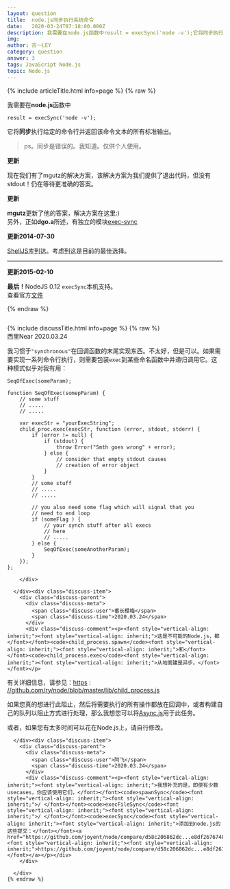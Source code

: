 ```yaml
---
layout: question
title:  node.js同步执行系统命令
date:   2020-03-24T07:18:00.000Z
description: 我需要在node.js函数中result = execSync('node -v');它将同步执行给定的命令行并返回该命令文本的所有标准输出。...
img: 
author: 古一LEY
category: question
answer: 3
tags: JavaScript Node.js
topic: Node.js
---
```

<div class="article-root">
  <div class="article">
    {% include articleTitle.html info=page %}
    {% raw %}
    <div class="article-content"><p><font style="vertical-align: inherit;"><font style="vertical-align: inherit;">我需要在</font></font><strong><font style="vertical-align: inherit;"><font style="vertical-align: inherit;">node.js</font></font></strong><font style="vertical-align: inherit;"><font style="vertical-align: inherit;">函数中</font></font></p>

<pre><code>result = execSync('node -v');
</code></pre>

<p><font style="vertical-align: inherit;"><font style="vertical-align: inherit;">它将</font></font><strong><font style="vertical-align: inherit;"><font style="vertical-align: inherit;">同步</font></font></strong><font style="vertical-align: inherit;"><font style="vertical-align: inherit;">执行给定的命令行并返回该命令文本的所有标准输出。</font></font></p>

<blockquote>
  <p><font style="vertical-align: inherit;"><font style="vertical-align: inherit;">ps。</font><font style="vertical-align: inherit;">同步是错误的。</font><font style="vertical-align: inherit;">我知道。</font><font style="vertical-align: inherit;">仅供个人使用。</font></font></p>
</blockquote>

<p><strong><font style="vertical-align: inherit;"><font style="vertical-align: inherit;">更新</font></font></strong></p>

<p><font style="vertical-align: inherit;"><font style="vertical-align: inherit;">现在我们有了mgutz的解决方案，该解决方案为我们提供了退出代码，但没有stdout！</font><font style="vertical-align: inherit;">仍在等待更准确的答案。</font></font></p>

<p><strong><font style="vertical-align: inherit;"><font style="vertical-align: inherit;">更新</font></font></strong></p>

<p><strong><font style="vertical-align: inherit;"><font style="vertical-align: inherit;">mgutz</font></font></strong><font style="vertical-align: inherit;"><font style="vertical-align: inherit;">更新了他的答案，解决方案在这里:) </font></font><br><font style="vertical-align: inherit;"><font style="vertical-align: inherit;">
另外，正如</font></font><strong><font style="vertical-align: inherit;"><font style="vertical-align: inherit;">dgo.a</font></font></strong><font style="vertical-align: inherit;"><font style="vertical-align: inherit;">所述，有独立的模块</font></font><a href="https://github.com/jeremyfa/node-exec-sync" rel="noreferrer"><font style="vertical-align: inherit;"><font style="vertical-align: inherit;">exec-sync</font></font></a></p>

<p><strong><font style="vertical-align: inherit;"><font style="vertical-align: inherit;">更新2014-07-30</font></font></strong></p>

<p><a href="https://github.com/arturadib/shelljs" rel="noreferrer"><font style="vertical-align: inherit;"><font style="vertical-align: inherit;">ShellJS</font></font></a><font style="vertical-align: inherit;"><font style="vertical-align: inherit;">库到达。</font><font style="vertical-align: inherit;">考虑到这是目前的最佳选择。</font></font></p>

<hr>

<p><strong><font style="vertical-align: inherit;"><font style="vertical-align: inherit;">更新2015-02-10</font></font></strong></p>

<p><strong><font style="vertical-align: inherit;"><font style="vertical-align: inherit;">最后！</font></font></strong><font style="vertical-align: inherit;"><font style="vertical-align: inherit;">NodeJS 0.12 </font></font><code>execSync</code><font style="vertical-align: inherit;"><font style="vertical-align: inherit;">本机</font><font style="vertical-align: inherit;">支持</font><font style="vertical-align: inherit;">。</font></font><br><font style="vertical-align: inherit;"><font style="vertical-align: inherit;">
查看官方</font></font><a href="http://nodejs.org/docs/v0.12.0/api/child_process.html#child_process_child_process_execsync_command_options" rel="noreferrer"><font style="vertical-align: inherit;"><font style="vertical-align: inherit;">文件</font></font></a></p></div>
    {% endraw %}
  </div>
  <p style="height: 0;width:0;overflow: hidden;"> 第3430篇《node.js同步执行系统命令》来自Winter(https://github.com/aiyld/aiyld.github.io)的站点</p>
  <div class="discuss-wrapper">
    {% include discussTitle.html info=page %}
    {% raw %}
    <div class="discuss-item">
        <div class="discuss-parent">
          <div class="discuss-meta">
            <span class="discuss-user">西里Near</span>
            <span class="discuss-time">2020.03.24</span>
          </div>
          <div class="discuss-comment"><p><font style="vertical-align: inherit;"><font style="vertical-align: inherit;">我习惯于</font></font><code>"synchronous"</code><font style="vertical-align: inherit;"><font style="vertical-align: inherit;">在回调函数的末尾</font><font style="vertical-align: inherit;">实现</font><font style="vertical-align: inherit;">东西。</font><font style="vertical-align: inherit;">不太好，但是可以。</font><font style="vertical-align: inherit;">如果需要实现一系列命令行执行，则需要包装</font></font><code>exec</code><font style="vertical-align: inherit;"><font style="vertical-align: inherit;">到某些命名函数中并递归调用它。</font><font style="vertical-align: inherit;">这种模式似乎对我有用：</font></font></p>

<pre><code>SeqOfExec(someParam);<font></font>
<font></font>
function SeqOfExec(somepParam) {<font></font>
    // some stuff<font></font>
    // .....<font></font>
    // .....<font></font>
<font></font>
    var execStr = "yourExecString";<font></font>
    child_proc.exec(execStr, function (error, stdout, stderr) {<font></font>
        if (error != null) {<font></font>
            if (stdout) {<font></font>
                throw Error("Smth goes wrong" + error);<font></font>
            } else {<font></font>
                // consider that empty stdout causes<font></font>
                // creation of error object<font></font>
            }<font></font>
        }<font></font>
        // some stuff<font></font>
        // .....<font></font>
        // .....<font></font>
<font></font>
        // you also need some flag which will signal that you <font></font>
        // need to end loop<font></font>
        if (someFlag ) {<font></font>
            // your synch stuff after all execs<font></font>
            // here<font></font>
            // .....<font></font>
        } else {<font></font>
            SeqOfExec(someAnotherParam);<font></font>
        }<font></font>
    });<font></font>
};<font></font>
</code></pre></div>
        </div>
        
      </div><div class="discuss-item">
        <div class="discuss-parent">
          <div class="discuss-meta">
            <span class="discuss-user">番长樱梅</span>
            <span class="discuss-time">2020.03.24</span>
          </div>
          <div class="discuss-comment"><p><font style="vertical-align: inherit;"><font style="vertical-align: inherit;">这是不可能的Node.js，都</font></font><code>child_process.spawn</code><font style="vertical-align: inherit;"><font style="vertical-align: inherit;">和</font></font><code>child_process.exec</code><font style="vertical-align: inherit;"><font style="vertical-align: inherit;">从地面建是异步。</font></font></p>

<p><font style="vertical-align: inherit;"><font style="vertical-align: inherit;">有关详细信息，请参见：</font><a href="https://github.com/ry/node/blob/master/lib/child_process.js" rel="noreferrer"><font style="vertical-align: inherit;">https</font></a><font style="vertical-align: inherit;"> : </font></font><a href="https://github.com/ry/node/blob/master/lib/child_process.js" rel="noreferrer"><font style="vertical-align: inherit;"><font style="vertical-align: inherit;">//github.com/ry/node/blob/master/lib/child_process.js</font></font></a></p>

<p><font style="vertical-align: inherit;"><font style="vertical-align: inherit;">如果您真的想进行此阻止，然后将需要执行的所有操作都放在回调中，或者构建自己的队列以阻止方式进行处理，那么我想您可以将</font></font><a href="https://github.com/caolan/async/" rel="noreferrer"><font style="vertical-align: inherit;"><font style="vertical-align: inherit;">Async.js</font></font></a><font style="vertical-align: inherit;"><font style="vertical-align: inherit;">用于此任务。</font></font></p>

<p><font style="vertical-align: inherit;"><font style="vertical-align: inherit;">或者，如果您有太多时间可以花在Node.js上，请自行修改。</font></font></p></div>
        </div>
        
      </div><div class="discuss-item">
        <div class="discuss-parent">
          <div class="discuss-meta">
            <span class="discuss-user">阿飞</span>
            <span class="discuss-time">2020.03.24</span>
          </div>
          <div class="discuss-comment"><p><font style="vertical-align: inherit;"><font style="vertical-align: inherit;">我想补充的是，即使有少数usecases，你应该使用它们，</font></font><code>spawnSync</code><font style="vertical-align: inherit;"><font style="vertical-align: inherit;">/ </font></font><code>execFileSync</code><font style="vertical-align: inherit;"><font style="vertical-align: inherit;">/ </font></font><code>execSync</code><font style="vertical-align: inherit;"><font style="vertical-align: inherit;">添加到node.js的这些提交：</font></font><a href="https://github.com/joyent/node/compare/d58c206862dc...e8df2676748e"><font style="vertical-align: inherit;"><font style="vertical-align: inherit;">https://github.com/joyent/node/compare/d58c206862dc...e8df2676748e</font></font></a></p></div>
        </div>
        
      </div>
    {% endraw %}
  </div>
<div>
